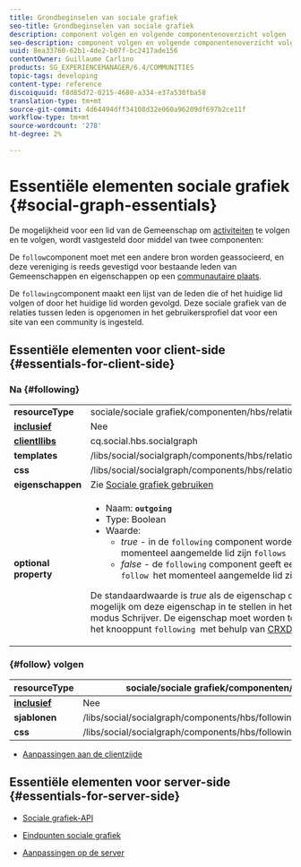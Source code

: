 ```yaml
---
title: Grondbeginselen van sociale grafiek
seo-title: Grondbeginselen van sociale grafiek
description: component volgen en volgende componentenoverzicht volgen
seo-description: component volgen en volgende componentenoverzicht volgen
uuid: 8ea33760-62b1-4de2-b07f-bc2417ade156
contentOwner: Guillaume Carlino
products: SG_EXPERIENCEMANAGER/6.4/COMMUNITIES
topic-tags: developing
content-type: reference
discoiquuid: f8d85d72-0215-4680-a334-e37a530fba58
translation-type: tm+mt
source-git-commit: 4d64494dff34108d32e060a96209df697b2ce11f
workflow-type: tm+mt
source-wordcount: '278'
ht-degree: 2%

---
```



# Essentiële elementen sociale grafiek {#social-graph-essentials}

De mogelijkheid voor een lid van de Gemeenschap om [activiteiten](essentials-activities.md) te volgen en te volgen, wordt vastgesteld door middel van twee componenten:

De `follow`component moet met een andere bron worden geassocieerd, en deze vereniging is reeds gevestigd voor bestaande leden van Gemeenschappen en eigenschappen op een [communautaire plaats](overview.md#communitiessites).

De `following`component maakt een lijst van de leden die of het huidige lid volgen of door het huidige lid worden gevolgd. Deze sociale grafiek van de relaties tussen leden is opgenomen in het gebruikersprofiel dat voor een site van een community is ingesteld.

## Essentiële elementen voor client-side {#essentials-for-client-side}

### Na {#following}

<table> 
 <tbody>
  <tr>
   <td> <strong>resourceType</strong></td> 
   <td>sociale/sociale grafiek/componenten/hbs/relaties</td> 
  </tr>
  <tr>
   <td> <a href="scf.md#add-or-include-a-communities-component"><strong>inclusief</strong></a></td> 
   <td>Nee</td> 
  </tr>
  <tr>
   <td> <a href="clientlibs.md"><strong>clientllibs</strong></a></td> 
   <td>cq.social.hbs.socialgraph</td> 
  </tr>
  <tr>
   <td> <strong>templates</strong></td> 
   <td> /libs/social/socialgraph/components/hbs/relationships/relationships.hbs</td> 
  </tr>
  <tr>
   <td> <strong>css</strong></td> 
   <td> /libs/social/socialgraph/components/hbs/relationships/clientlibs/relationships.css</td> 
  </tr>
  <tr>
   <td><strong> eigenschappen</strong></td> 
   <td>Zie <a href="socialgraph.md">Sociale grafiek gebruiken</a></td> 
  </tr>
  <tr>
   <td><strong> optional<br /> property</strong></td> 
   <td>
    <ul> 
     <li>Naam: <strong><code>outgoing</code></strong></li> 
     <li>Type: Boolean</li> 
     <li>Waarde:<br /> 
      <ul> 
       <li><i>true  </i>- in de  <code>following</code> component worden de leden weergegeven die het momenteel aangemelde lid zijn <code>follows</code></li> 
       <li><i>false  </i>- de  <code>following</code> component geeft een lijst weer van de leden die  <code>follow </code>het momenteel aangemelde lid zijn</li> 
      </ul> </li> 
    </ul> <p>De standaardwaarde is <i>true</i> als de eigenschap ontbreekt. Momenteel is het niet mogelijk om deze eigenschap in te stellen in het dialoogvenster Bewerken in de modus Schrijver. De eigenschap moet worden toegevoegd aan een instantie van het knooppunt <code>following </code>met behulp van <a href="../../help/sites-developing/developing-with-crxde-lite.md">CRXDE|Lite</a>.</p> </td> 
  </tr>
 </tbody>
</table>

### {#follow} volgen

| **resourceType** | sociale/sociale grafiek/componenten/hbs/volgende |
|---|---|
| [**inclusief**](scf.md#add-or-include-a-communities-component) | Nee |
| **sjablonen** | /libs/social/socialgraph/components/hbs/following/following.hbs |
| **css** | /libs/social/socialgraph/components/hbs/following/clientlibs/following.css |

* [Aanpassingen aan de clientzijde](client-customize.md)

## Essentiële elementen voor server-side {#essentials-for-server-side}

* [Sociale grafiek-API](https://helpx.adobe.com/experience-manager/6-4/sites/developing/using/reference-materials/javadoc/com/adobe/cq/social/graph/client/api/package-frame.html)

* [Eindpunten sociale grafiek](https://helpx.adobe.com/experience-manager/6-4/sites/developing/using/reference-materials/javadoc/com/adobe/cq/social/graph/client/endpoint/package-frame.html)

* [Aanpassingen op de server](server-customize.md)


